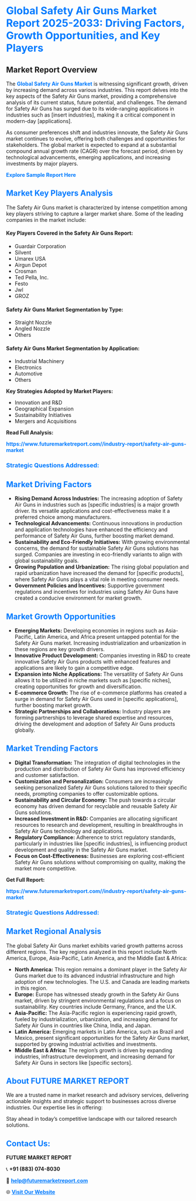 <h1 style="color: #007BFF;">Global Safety Air Guns Market Report 2025-2033: Driving Factors, Growth Opportunities, and Key Players</h1>

<section id="overview">
<h2>Market Report Overview</h2>
<p>The <a href="https://www.futuremarketreport.com//industry-report/safety-air-guns-market" style="color: #007BFF; text-decoration: none;"><strong>Global Safety Air Guns Market</strong></a> is witnessing significant growth, driven by increasing demand across various industries. This report delves into the key aspects of the Safety Air Guns market, providing a comprehensive analysis of its current status, future potential, and challenges. The demand for Safety Air Guns has surged due to its wide-ranging applications in industries such as [insert industries], making it a critical component in modern-day [applications].</p>
<p>As consumer preferences shift and industries innovate, the Safety Air Guns market continues to evolve, offering both challenges and opportunities for stakeholders. The global market is expected to expand at a substantial compound annual growth rate (CAGR) over the forecast period, driven by technological advancements, emerging applications, and increasing investments by major players.</p>
</section>

<section id="overview">
<p><a href="https://www.futuremarketreport.com//request-sample/reportId=91244" style="color: #007BFF; text-decoration: none;"><strong>Explore Sample Report Here</strong></a></p>
</section>

<section id="key-players">
<h2 style="color: #007BFF;">Market Key Players Analysis</h2>
<p>The Safety Air Guns market is characterized by intense competition among key players striving to capture a larger market share. Some of the leading companies in the market include:</p>
<h4>Key Players Covered in the Safety Air Guns Report:</h4>
<ul><li>Guardair Corporation</li><li>Silvent</li><li>Umarex USA</li><li>Airgun Depot</li><li>Crosman</li><li>Ted Pella, Inc.</li><li>Festo</li><li>Jwl</li><li>GROZ</li></ul>
<h4>Safety Air Guns Market Segmentation by Type:</h4>
<ul><li>Straight Nozzle</li><li>Angled Nozzle</li><li>Others</li></ul>

<h4>Safety Air Guns Market Segmentation by Application:</h4>
<ul><li>Industrial Machinery</li><li>Electronics</li><li>Automotive</li><li>Others</li></ul>
<p><strong>Key Strategies Adopted by Market Players:</strong></p>
<ul>
<li>Innovation and R&D</li>
<li>Geographical Expansion</li>
<li>Sustainability Initiatives</li>
<li>Mergers and Acquisitions</li>
</ul>
</section>

<section>
<p><strong>Read Full Analysis: </strong></p><a href="https://www.futuremarketreport.com//industry-report/safety-air-guns-market" style="color: #007BFF; text-decoration: none;"><strong>https://www.futuremarketreport.com//industry-report/safety-air-guns-market</strong></a>
<h3 style="color: #007BFF;">Strategic Questions Addressed:</h3>
</section>

<section id="driving-factors">
<h2 style="color: #007BFF;">Market Driving Factors</h2>
<ul>
<li><strong>Rising Demand Across Industries:</strong> The increasing adoption of Safety Air Guns in industries such as [specific industries] is a major growth driver. Its versatile applications and cost-effectiveness make it a preferred choice among manufacturers.</li>
<li><strong>Technological Advancements:</strong> Continuous innovations in production and application technologies have enhanced the efficiency and performance of Safety Air Guns, further boosting market demand.</li>
<li><strong>Sustainability and Eco-Friendly Initiatives:</strong> With growing environmental concerns, the demand for sustainable Safety Air Guns solutions has surged. Companies are investing in eco-friendly variants to align with global sustainability goals.</li>
<li><strong>Growing Population and Urbanization:</strong> The rising global population and rapid urbanization have increased the demand for [specific products], where Safety Air Guns plays a vital role in meeting consumer needs.</li>
<li><strong>Government Policies and Incentives:</strong> Supportive government regulations and incentives for industries using Safety Air Guns have created a conducive environment for market growth.</li>
</ul>
</section>

<section id="growth-opportunities">
<h2 style="color: #007BFF;">Market Growth Opportunities</h2>
<ul>
<li><strong>Emerging Markets:</strong> Developing economies in regions such as Asia-Pacific, Latin America, and Africa present untapped potential for the Safety Air Guns market. Increasing industrialization and urbanization in these regions are key growth drivers.</li>
<li><strong>Innovative Product Development:</strong> Companies investing in R&D to create innovative Safety Air Guns products with enhanced features and applications are likely to gain a competitive edge.</li>
<li><strong>Expansion into Niche Applications:</strong> The versatility of Safety Air Guns allows it to be utilized in niche markets such as [specific niches], creating opportunities for growth and diversification.</li>
<li><strong>E-commerce Growth:</strong> The rise of e-commerce platforms has created a surge in demand for Safety Air Guns used in [specific applications], further boosting market growth.</li>
<li><strong>Strategic Partnerships and Collaborations:</strong> Industry players are forming partnerships to leverage shared expertise and resources, driving the development and adoption of Safety Air Guns products globally.</li>
</ul>
</section>

<section id="trending-factors">
<h2 style="color: #007BFF;">Market Trending Factors</h2>
<ul>
<li><strong>Digital Transformation:</strong> The integration of digital technologies in the production and distribution of Safety Air Guns has improved efficiency and customer satisfaction.</li>
<li><strong>Customization and Personalization:</strong> Consumers are increasingly seeking personalized Safety Air Guns solutions tailored to their specific needs, prompting companies to offer customizable options.</li>
<li><strong>Sustainability and Circular Economy:</strong> The push towards a circular economy has driven demand for recyclable and reusable Safety Air Guns solutions.</li>
<li><strong>Increased Investment in R&D:</strong> Companies are allocating significant resources to research and development, resulting in breakthroughs in Safety Air Guns technology and applications.</li>
<li><strong>Regulatory Compliance:</strong> Adherence to strict regulatory standards, particularly in industries like [specific industries], is influencing product development and quality in the Safety Air Guns market.</li>
<li><strong>Focus on Cost-Effectiveness:</strong> Businesses are exploring cost-efficient Safety Air Guns solutions without compromising on quality, making the market more competitive.</li>
</ul>
</section>

<section>
<p><strong>Get Full Report: </strong></p><a href="https://www.futuremarketreport.com//industry-report/safety-air-guns-market" style="color: #007BFF; text-decoration: none;"><strong>https://www.futuremarketreport.com//industry-report/safety-air-guns-market</strong></a>
<h3 style="color: #007BFF;">Strategic Questions Addressed:</h3>
</section>


<section id="regional-analysis">
<h2 style="color: #007BFF;">Market Regional Analysis</h2>
<p>The global Safety Air Guns market exhibits varied growth patterns across different regions. The key regions analyzed in this report include North America, Europe, Asia-Pacific, Latin America, and the Middle East & Africa:</p>
<ul>
<li><strong>North America:</strong> This region remains a dominant player in the Safety Air Guns market due to its advanced industrial infrastructure and high adoption of new technologies. The U.S. and Canada are leading markets in this region.</li>
<li><strong>Europe:</strong> Europe has witnessed steady growth in the Safety Air Guns market, driven by stringent environmental regulations and a focus on sustainability. Key countries include Germany, France, and the U.K.</li>
<li><strong>Asia-Pacific:</strong> The Asia-Pacific region is experiencing rapid growth, fueled by industrialization, urbanization, and increasing demand for Safety Air Guns in countries like China, India, and Japan.</li>
<li><strong>Latin America:</strong> Emerging markets in Latin America, such as Brazil and Mexico, present significant opportunities for the Safety Air Guns market, supported by growing industrial activities and investments.</li>
<li><strong>Middle East & Africa:</strong> The region’s growth is driven by expanding industries, infrastructure development, and increasing demand for Safety Air Guns in sectors like [specific sectors].</li>
</ul>
</section>

<footer>
<h2 style="color: #007BFF;">About FUTURE MARKET REPORT</h2>
<p>We are a trusted name in market research and advisory services, delivering actionable insights and strategic support to businesses across diverse industries. Our expertise lies in offering:</p>

<p>Stay ahead in today’s competitive landscape with our tailored research solutions.</p>

<h2 style="color: #007BFF;">Contact Us:</h2>
<p><strong>FUTURE MARKET REPORT</strong></p>
<p>📞 <strong>+91 (883) 074-8030</strong></p>
<p>📧 <strong><a href="mailto:help@futuremarketreport.com" style="color: #007BFF;">help@futuremarketreport.com</a></strong></p>
<p>🌐 <strong><a href="https://www.futuremarketreport.com/" style="color: #007BFF;">Visit Our Website</a></strong></p>
</footer>